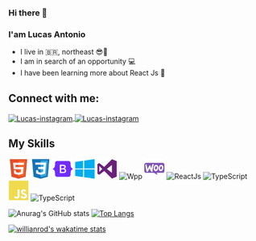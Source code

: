 ### Hi there 👋
### I'am Lucas Antonio
- I live in :brazil:, northeast :sunglasses::sunrise:
- I am in search of an opportunity :computer:
- I have been learning more about React Js :sparkling_heart:
## Connect with me:
<a href="https://www.instagram.com/lcspaiva87/" target="_blank">
<img align="center" alt="Lucas-instagram" height="30" width="40" src="https://www.flaticon.com/svg/vstatic/svg/1384/1384874.svg?token=exp=1616626629~hmac=4b4ced5dd140af17f29bb68c4166b480" style="max-width:100%;">
</a>
<a href="https://www.instagram.com/lcspaiva87/" target="_blank">
<img align="center" alt="Lucas-instagram" height="30" width="40" src="https://www.flaticon.com/svg/vstatic/svg/2111/2111463.svg?token=exp=1616626488~hmac=0c148f7289753ee6f129ddd09a09024e" style="max-width:100%;">
</a>

## My Skills
<img src="https://raw.githubusercontent.com/devicons/devicon/master/icons/html5/html5-original.svg" alt="HTML" width="40" height="40" style="max-width:100%;"></img>
<img src="https://raw.githubusercontent.com/devicons/devicon/master/icons/css3/css3-original.svg" alt="CSS" width="40" height="40" style="max-width:100%;"></img>
<img src="https://raw.githubusercontent.com/devicons/devicon/master/icons/bootstrap/bootstrap-plain.svg" alt="bootstrap" width="40" height="40" style="max-width:100%;"></img>
<img src="https://raw.githubusercontent.com/devicons/devicon/master/icons/windows8/windows8-original.svg" alt="Windows" width="40" height="40" style="max-width:100%;"></img>
<img src="https://raw.githubusercontent.com/devicons/devicon/master/icons/visualstudio/visualstudio-plain.svg" alt="VisualStudio" width="40" height="40" style="max-width:100%;"></img>
<img src="https://www.flaticon.com/svg/vstatic/svg/174/174881.svg?token=exp=1616627229~hmac=469293bf50cd898561b4ed8a7cd2e2b6" alt="Wpp" width="40" height="40" style="max-width:100%;"></img>
<img src="https://raw.githubusercontent.com/devicons/devicon/master/icons/woocommerce/woocommerce-original.svg" alt="Wpp" width="40" height="40" style="max-width:100%;"></img>
<img src="https://www.flaticon.com/svg/vstatic/svg/3334/3334886.svg?token=exp=1616627373~hmac=64228cc15c13f33af9ba528b6a6584eb" alt="ReactJs" width="40" height="40" style="max-width:100%;"></img>
<img src="https://www.flaticon.com/svg/vstatic/svg/919/919832.svg?token=exp=1616627418~hmac=8082bc5f1c91819425dc60585ed87cea" alt="TypeScript" width="40" height="40" style="max-width:100%;"></img>
<img src="https://raw.githubusercontent.com/devicons/devicon/master/icons/javascript/javascript-plain.svg" alt="TypeScript" width="40" height="40" style="max-width:100%;"></img>
<img src="https://www.flaticon.com/premium-icon/icons/svg/2504/2504911.svg" alt="TypeScript" width="40" height="40" style="max-width:100%;"></img>

![Anurag's GitHub stats](https://github-readme-stats.vercel.app/api?username=lcspaiva87&show_icons=true&theme=dracula)
[![Top Langs](https://github-readme-stats.vercel.app/api/top-langs/?username=lcspaiva87&layout=compact)](https://github.com/lcspaiva87/github-readme-stats)

[![willianrod's wakatime stats](https://github-readme-stats.vercel.app/api/lcspaiva87?username=willianrod)](https://github.com/lcspaiva87/github-readme-stats)
